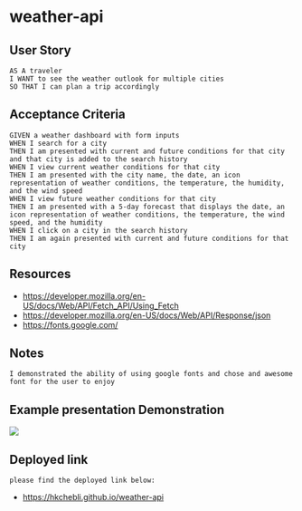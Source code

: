 # weather-api


## User Story

```
AS A traveler
I WANT to see the weather outlook for multiple cities
SO THAT I can plan a trip accordingly
```

## Acceptance Criteria

```
GIVEN a weather dashboard with form inputs
WHEN I search for a city
THEN I am presented with current and future conditions for that city and that city is added to the search history
WHEN I view current weather conditions for that city
THEN I am presented with the city name, the date, an icon representation of weather conditions, the temperature, the humidity, and the wind speed
WHEN I view future weather conditions for that city
THEN I am presented with a 5-day forecast that displays the date, an icon representation of weather conditions, the temperature, the wind speed, and the humidity
WHEN I click on a city in the search history
THEN I am again presented with current and future conditions for that city
```

## Resources
* https://developer.mozilla.org/en-US/docs/Web/API/Fetch_API/Using_Fetch
* https://developer.mozilla.org/en-US/docs/Web/API/Response/json
* https://fonts.google.com/

## Notes

```
I demonstrated the ability of using google fonts and chose and awesome font for the user to enjoy
```

## Example presentation Demonstration
<img src="./presentation.gif"/>

## Deployed link
```
please find the deployed link below:
```
* https://hkchebli.github.io/weather-api
